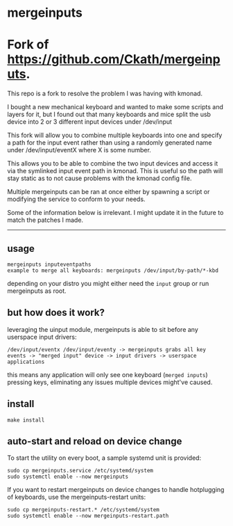 # mergeinputs

# Fork of https://github.com/Ckath/mergeinputs.

This repo is a fork to resolve the problem I was having with kmonad.

I bought a new mechanical keyboard and wanted to make some scripts and layers for it, but I found out that many keyboards and mice split the usb device into 2 or 3 different input devices under /dev/input

This fork will allow you to combine multiple keyboards into one and specify a path for the input event rather than using a randomly generated name under /dev/input/eventX where X is some number.

This allows you to be able to combine the two input devices and access it via the symlinked input event path in kmonad. This is useful so the path will stay static as to not cause problems with the kmonad config file.

Multiple mergeinputs can be ran at once either by spawning a script or modifying the service to conform to your needs.

Some of the information below is irrelevant. I might update it in the future to match the patches I made.

---

## usage

```plain
mergeinputs inputeventpaths
example to merge all keyboards: mergeinputs /dev/input/by-path/*-kbd
```

depending on your distro you might either need the `input` group or run mergeinputs as root.

## but how does it work?

leveraging the uinput module, mergeinputs is able to sit before any userspace input drivers:

`/dev/input/eventx /dev/input/eventy -> mergeinputs grabs all key events -> "merged input" device -> input drivers -> userspace applications`

this means any application will only see one keyboard (`merged inputs`) pressing keys, eliminating any issues multiple devices might've caused.

## install

`make install`

## auto-start and reload on device change

To start the utility on every boot, a sample systemd unit is provided:

```plain
sudo cp mergeinputs.service /etc/systemd/system
sudo systemctl enable --now mergeinputs
```

If you want to restart mergeinputs on device changes to handle hotplugging of keyboards, use the mergeinputs-restart units:

```plain
sudo cp mergeinputs-restart.* /etc/systemd/system
sudo systemctl enable --now mergeinputs-restart.path
```

